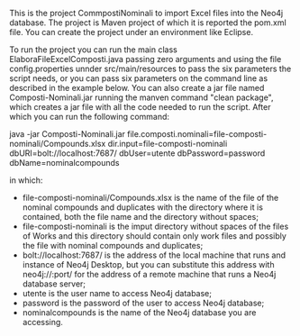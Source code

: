 
This is the project CommpostiNominali to import Excel files into the Neo4j database. The project is Maven project of which it is reported the pom.xml file. You can create the project under an environment like Eclipse.

To run the project you can run the main class ElaboraFileExcelComposti.java passing zero arguments and using the file config.properties unnder src/main/resources to pass the six parameters the script needs, or you can pass six parameters on the command line as described in the example below. You can also create a jar file named Composti-Nominali.jar running the manven command "clean package", which creates a jar file with all the code needed to run the script. After which you can run the following command:

java -jar Composti-Nominali.jar file.composti.nominali=file-composti-nominali/Compounds.xlsx dir.input=file-composti-nominali dbURI=bolt://localhost:7687/ dbUser=utente dbPassword=password dbName=nominalcompounds

in which:
- file-composti-nominali/Compounds.xlsx is the name of the file of the nominal compounds and duplicates with the directory where it is contained, both the file name and the directory without spaces;
- file-composti-nominali is the imput directory without spaces of the files of Works and this directory should contain only work files and possibly the file with nominal compounds and duplicates;
- bolt://localhost:7687/ is the address of the local machine that runs and instance of Neo4j Desktop, but you can substitute this address with neo4j://<ip-address>:port/ for the address of a remote machine that runs a Neo4j database server;
- utente is the user name to access Neo4j database;
- password is the password of the user to access Neo4j database;
- nominalcompounds is the name of the Neo4j database you are accessing.


